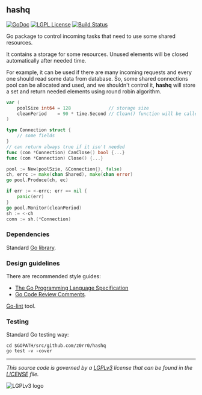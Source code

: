 ## hashq

[![GoDoc](https://godoc.org/github.com/z0rr0/hashq?status.svg)](https://godoc.org/github.com/z0rr0/hashq) [![LGPL License](http://img.shields.io/badge/license-LGPLv3-blue.svg)](https://www.gnu.org/licenses/lgpl-3.0.txt) [![Build Status](https://travis-ci.org/z0rr0/hashq.svg?branch=master)](https://travis-ci.org/z0rr0/hashq)

Go package to control incoming tasks that need to use some shared resources.

It contains a storage for some resources. Unused elements will be closed automatically after needed time.

For example, it can be used if there are many incoming requests and every one should read some data from database. So, some shared connections pool can be allocated and used, and we shouldn't control it, **hashq** will store a set and return needed elements using round robin algorithm.

```go
var (
    poolSize int64 = 128              // storage size
    cleanPeriod    = 90 * time.Second // Clean() function will be called after this period
)

type Connection struct {
	// some fields
}
// can return always true if it isn't needed
func (con *Connection) CanClose() bool {...}
func (con *Connection) Close() {...}

pool := New(poolSzie, &Connection{}, false)
ch, errc := make(chan Shared), make(chan error)
go pool.Produce(ch, ec)

if err := <-errc; err == nil {
    panic(err)
}
go pool.Monitor(cleanPeriod)
sh := <-ch
conn := sh.(*Connection)
```

### Dependencies

Standard [Go library](http://golang.org/pkg/).

### Design guidelines

There are recommended style guides:

* [The Go Programming Language Specification](https://golang.org/ref/spec)
* [Go Code Review Comments](https://github.com/golang/go/wiki/CodeReviewComments).

[Go-lint](http://go-lint.appspot.com/github.com/z0rr0/hashq) tool.

### Testing

Standard Go testing way:

```shell
cd $GOPATH/src/github.com/z0rr0/hashq
go test -v -cover
```

---

*This source code is governed by a [LGPLv3](https://www.gnu.org/licenses/lgpl-3.0.txt) license that can be found in the [LICENSE](https://github.com/z0rr0/hashq/blob/master/LICENSE) file.*

<img src="https://www.gnu.org/graphics/lgplv3-147x51.png" title="LGPLv3 logo">